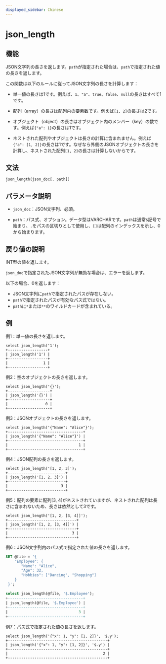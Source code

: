 ```yaml
---
displayed_sidebar: Chinese
---
```


# json_length

## 機能

JSON文字列の長さを返します。`path`が指定された場合は、`path`で指定された値の長さを返します。

この関数は以下のルールに従ってJSON文字列の長さを計算します：

- 単一値の長さは1です。例えば、`1`、`"a"`、`true`、`false`、`null`の長さはすべて1です。

- 配列（array）の長さは配列内の要素数です。例えば`[1, 2]`の長さは2です。

- オブジェクト（object）の長さはオブジェクト内のメンバー（key）の数です。例えば`{"a": 1}`の長さは1です。

- ネストされた配列やオブジェクトは長さの計算に含まれません。例えば`{"a": [1, 2]}`の長さは1です。なぜなら外側のJSONオブジェクトの長さを計算し、ネストされた配列`[1, 2]`の長さは計算しないからです。

## 文法

```SQL
json_length(json_doc[, path])
```

## パラメータ説明

- `json_doc`：JSON文字列、必須。

- `path`：パス式、オプション。データ型はVARCHARです。`path`は通常`$`記号で始まり、`.`をパスの区切りとして使用し、`[]`は配列のインデックスを示し、0から始まります。

## 戻り値の説明

INT型の値を返します。

`json_doc`で指定されたJSON文字列が無効な場合は、エラーを返します。

以下の場合、0を返します：

- JSON文字列に`path`で指定されたパスが存在しない。
- `path`で指定されたパスが有効なパス式ではない。
- `path`に`*`または`**`のワイルドカードが含まれている。

## 例

例1：単一値の長さを返します。

```Plain
select json_length('1');
+------------------+
| json_length('1') |
+------------------+
|                1 |
+------------------+
```

例2：空のオブジェクトの長さを返します。

```Plain
select json_length('{}');
+-------------------+
| json_length('{}') |
+-------------------+
|                 0 |
+-------------------+
```

例3：JSONオブジェクトの長さを返します。

```Plain
select json_length('{"Name": "Alice"}');
+----------------------------------+
| json_length('{"Name": "Alice"}') |
+----------------------------------+
|                                1 |
+----------------------------------+
```

例4：JSON配列の長さを返します。

```plain text
select json_length('[1, 2, 3]');
+--------------------------+
| json_length('[1, 2, 3]') |
+--------------------------+
|                        3 |
+--------------------------+
```

例5：配列の要素に配列[3, 4]がネストされていますが、ネストされた配列は長さに含まれないため、長さは依然として3です。

```plain text
select json_length('[1, 2, [3, 4]]');
+-------------------------------+
| json_length('[1, 2, [3, 4]]') |
+-------------------------------+
|                             3 |
+-------------------------------+
```

例6：JSON文字列内のパス式で指定された値の長さを返します。

```SQL
SET @file = '{  
    "Employee": {    
       "Name": "Alice", 
       "Age": 32,
       "Hobbies": ["Dancing", "Shopping"]  
    }
 }';
 
select json_length(@file, '$.Employee');
+----------------------------------+
| json_length(@file, '$.Employee') |
+----------------------------------+
|                                3 |
+----------------------------------+
```

例7：パス式で指定された値の長さを返します。

```plain text
select json_length('{"x": 1, "y": [1, 2]}', '$.y');
+---------------------------------------------+
| json_length('{"x": 1, "y": [1, 2]}', '$.y') |
+---------------------------------------------+
|                                           2 |
+---------------------------------------------+
```
